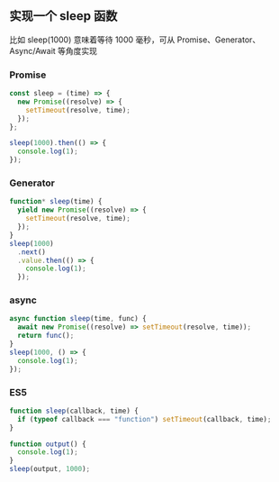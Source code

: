 ## 实现一个 sleep 函数

比如 sleep(1000) 意味着等待 1000 毫秒，可从 Promise、Generator、Async/Await 等角度实现

### Promise

```js
const sleep = (time) => {
  new Promise((resolve) => {
    setTimeout(resolve, time);
  });
};

sleep(1000).then(() => {
  console.log(1);
});
```

### Generator

```js
function* sleep(time) {
  yield new Promise((resolve) => {
    setTimeout(resolve, time);
  });
}
sleep(1000)
  .next()
  .value.then(() => {
    console.log(1);
  });
```

### async

```js
async function sleep(time, func) {
  await new Promise((resolve) => setTimeout(resolve, time));
  return func();
}
sleep(1000, () => {
  console.log(1);
});
```

### ES5

```js
function sleep(callback, time) {
  if (typeof callback === "function") setTimeout(callback, time);
}

function output() {
  console.log(1);
}
sleep(output, 1000);
```
